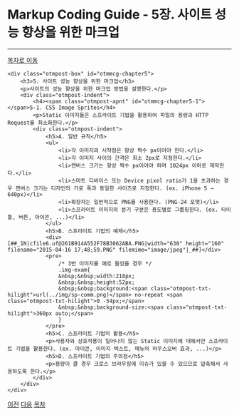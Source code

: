 Markup Coding Guide - 5장. 사이트 성능 향상을 위한 마크업
===

---

[목차로 이동](http://overtimeman.tistory.com/entry/Markup-Coding-Guide)

	<div class="otmpost-box" id="otmmcg-chapter5">
		<h3>5. 사이트 성능 향상을 위한 마크업</h3>
		<p>사이트의 성능 향상을 위한 마크업 방법을 설명한다.</p>
		<div class="otmpost-indent">
			<h4><span class="otmpost-apnt" id="otmmcg-chapter5-1"></span>5-1. CSS Image Sprites</h4>
			<p>Static 이미지들은 스프라이트 기법을 활용하여 파일의 용량과 HTTP Request를 최소화한다.</p>
			<div class="otmpost-indent">
				<h5>A. 일반 규칙</h5>
				<ul>
					<li>각 이미지의 시작점은 항상 짝수 px이어야 한다.</li>
					<li>각 이미지 사이의 간격은 최소 2px로 지정한다.</li>
					<li>캔버스 크기는 항상 짝수 px이어야 하며 1024px 이하로 제작한다.</li>
					<li>스마트 디바이스 또는 Device pixel ratio가 1을 초과하는 경우 캔버스 크기는 디자인의 가로 폭과 동일한 사이즈로 지정한다. (ex. iPhone 5 → 640px)</li>
					<li>확장자는 일반적으로 PNG를 사용한다. (PNG-24 포맷)</li>
					<li>스프라이트 이미지의 분기 구분은 용도별로 그룹핑한다. (ex. 타이틀, 버튼, 아이콘, ...)</li>
				</ul>
				<h5>B. 스프라이트 기법의 예제</h5>
				<div>[##_1N|cfile6.uf@261B914A552F78B3062ABA.PNG|width="630" height="160" filename="2015-04-16 17;48;59.PNG" filemime="image/jpeg"|_##]</div>
				<pre>
					/* 3번 이미지를 예로 들었을 경우 */
					.img-exam{
					&nbsp;&nbsp;width:218px;
					&nbsp;&nbsp;height:52px;
					&nbsp;&nbsp;background:<span class="otmpost-txt-hilight">url(../img/sp-comm.png)</span> no-repeat <span class="otmpost-txt-hilight">0 -54px;</span>
					&nbsp;&nbsp;background-size:<span class="otmpost-txt-hilight">360px auto;</span>
					}
				</pre>
				<h5>C. 스프라이트 기법의 활용</h5>
				<p>사용자와 상호작용이 일어나지 않는 Static 이미지에 대해서만 스프라이트 기법을 활용한다. (ex. 아이콘, 이미지 텍스트, 메뉴의 마우스오버 효과, ...)</p>
				<h5>D. 스프라이트 기법의 주의점</h5>
				<p>용량이 클 경우 크로스 브라우징에 이슈가 있을 수 있으므로 압축해서 사용하도록 한다.</p>
			</div>
		</div>
	</div>

[이전](http://overtimeman.tistory.com/entry/Markup-Coding-Guide-Chapter4) [다음](http://overtimeman.tistory.com/entry/Markup-Coding-Guide-Appendix) [목차](http://overtimeman.tistory.com/entry/Markup-Coding-Guide)  